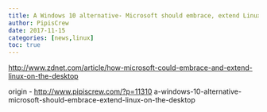 ```yaml
---
title: A Windows 10 alternative- Microsoft should embrace, extend Linux on the desktop
author: PipisCrew
date: 2017-11-15
categories: [news,linux]
toc: true
---
```


http://www.zdnet.com/article/how-microsoft-could-embrace-and-extend-linux-on-the-desktop

origin - http://www.pipiscrew.com/?p=11310 a-windows-10-alternative-microsoft-should-embrace-extend-linux-on-the-desktop